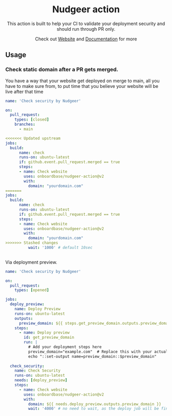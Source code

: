 <div style="text-align: center;">

# Nudgeer action 

This action is built to help your CI to validate your deployment security and should run through PR only.

Check out [Website](https://nudgeer.com/) and [Documentation](https://docs.nudgeer.com/) for more
</div>


## Usage

### Check static domain after a PR gets merged.

You have a way that your website get deployed on merge to main, all you have to make sure from, to put time that you believe your website will be live after that time

```yaml
name: 'Check security by Nudgeer'

on:  
  pull_request:  
    types: [closed]
    branches:
      - main

<<<<<<< Updated upstream
jobs:
  build:
      name: check
      runs-on: ubuntu-latest
      if: github.event.pull_request.merged == true
      steps:
      - name: Check website
        uses: onboardbase/nudgeer-action@v2
        with:
          domain: "yourdomain.com"
=======
jobs:  
  build:  
      name: check  
      runs-on: ubuntu-latest  
      if: github.event.pull_request.merged == true  
      steps:  
      - name: Check website  
        uses: onboardbase/nudgeer-action@v2  
        with:  
          domain: "yourdomain.com"  
>>>>>>> Stashed changes
          wait: '1000' # default 10sec
       
```

Via deployment preview.

```yaml
name: 'Check security by Nudgeer'

on:
  pull_request:
    types: [opened]

jobs:
  deploy_preview:
    name: Deploy Preview
    runs-on: ubuntu-latest
    outputs:
      preview_domain: ${{ steps.get_preview_domain.outputs.preview_domain }}
    steps:
      - name: Deploy preview
        id: get_preview_domain
        run: |
          # Add your deployment steps here
          preview_domain="example.com"  # Replace this with your actual domain
          echo "::set-output name=preview_domain::$preview_domain"
  
  check_security:
    name: Check Security
    runs-on: ubuntu-latest
    needs: [deploy_preview] 
    steps:
      - name: Check website
        uses: onboardbase/nudgeer-action@v2
        with:
          domain: ${{ needs.deploy_preview.outputs.preview_domain }}
          wait: '4000' # no need to wait, as the deploy job will be finished and live

```
